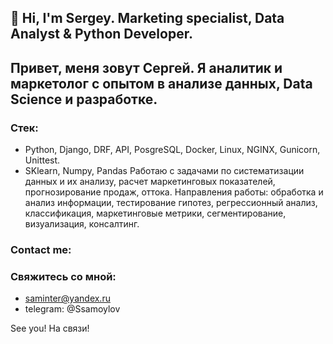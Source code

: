 ## 👋 Hi, I'm Sergey. Marketing specialist, Data Analyst & Python Developer.
## Привет, меня зовут Сергей. Я аналитик и маркетолог с опытом в анализе данных, Data Science и разработке.
### Стек:
- Python, Django, DRF, API, PosgreSQL, Docker, Linux, NGINX, Gunicorn, Unittest.
- SKlearn, Numpy, Pandas
Работаю с задачами по систематизации данных и их анализу, расчет маркетинговых показателей, прогнозирование продаж, оттока.
Направления работы: обработка и анализ информации, тестирование гипотез, регрессионный анализ, классификация, маркетинговые метрики, сегментирование, визуализация, консалтинг.
### Contact me:
### Свяжитесь со мной:
- saminter@yandex.ru
- telegram: @Ssamoylov

See you!
На связи! 
<!---
saminter22/saminter22 is a ✨ special ✨ repository because its `README.md` (this file) appears on your GitHub profile.
You can click the Preview link to take a look at your changes.
--->
